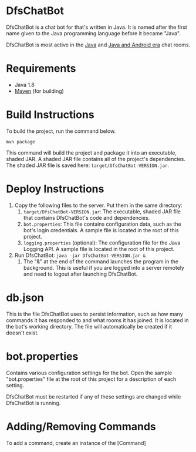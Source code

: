 # DfsChatBot

DfsChatBot is a chat bot for  that's written in Java.  It is named after the first name given to the Java programming language before it became "Java".
 
DfsChatBot is most active in the [Java](https://chat.stackoverflow.com/rooms/139) and [Java and Android era](https://chat.stackoverflow.com/rooms/19132) chat rooms.

# Requirements

* Java 1.8
* [Maven](http://maven.apache.org) (for building)

# Build Instructions

To build the project, run the command below.

`mvn package`

This command will build the project and package it into an executable, shaded JAR. A shaded JAR file contains all of the project's dependencies. The shaded JAR file is saved here: `target/DfsChatBot-VERSION.jar`.

# Deploy Instructions

1. Copy the following files to the server. Put them in the same directory:
   1. `target/DfsChatBot-VERSION.jar`: The executable, shaded JAR file that contains DfsChatBot's code and dependencies.
   1. `bot.properties`: This file contains configuration data, such as the bot's login credentials. A sample file is located in the root of this project.
   1. `logging.properties` (optional): The configuration file for the Java Logging API.  A sample file is located in the root of this project.
1. Run DfsChatBot: `java -jar DfsChatBot-VERSION.jar &`  
   1. The "&" at the end of the command launches the program in the background.  This is useful if you are logged into a server remotely and need to logout after launching DfsChatBot.

# db.json

This is the file DfsChatBot uses to persist information, such as how many commands it has responded to and what rooms it has joined. It is located in the bot's working directory. The file will automatically be created if it doesn't exist.

# bot.properties

Contains various configuration settings for the bot. Open the sample "bot.properties" file at the root of this project for a description of each setting.

DfsChatBot must be restarted if any of these settings are changed while DfsChatBot is running.

# Adding/Removing Commands

To add a command, create an instance of the [Command]
